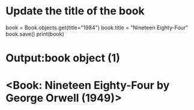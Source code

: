 # Update the title of the book
book = Book.objects.get(title="1984")
book.title = "Nineteen Eighty-Four"
book.save()
print(book)

# Output:book object (1)
# <Book: Nineteen Eighty-Four by George Orwell (1949)>

